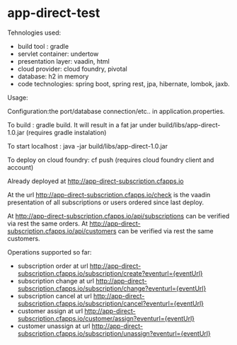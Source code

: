 # app-direct-test
Tehnologies used: 
  - build tool : gradle
  - servlet container: undertow
  - presentation layer: vaadin, html
  - cloud provider: cloud foundry, pivotal
  - database: h2 in memory
  - code technologies: spring boot, spring rest, jpa, hibernate, lombok, jaxb.

Usage:

Configuration:the port/database connection/etc..  in application.properties.

To build : gradle build. It will result in a fat jar under build/libs/app-direct-1.0.jar (requires gradle instalation)

To start localhost : java -jar build/libs/app-direct-1.0.jar

To deploy on cloud foundry: cf push (requires cloud foundry client and account)

Already deployed at http://app-direct-subscription.cfapps.io

At the url http://app-direct-subscription.cfapps.io/check is the vaadin presentation of all subscriptions or users ordered
since last deploy.

At http://app-direct-subscription.cfapps.io/api/subscriptions can be verified via rest the same orders.
At http://app-direct-subscription.cfapps.io/api/customers can be verified via rest the same customers.


Operations supported so far: 
  - subscription order at url http://app-direct-subscription.cfapps.io/subscription/create?eventurl={eventUrl}
  - subscription change at url http://app-direct-subscription.cfapps.io/subscription/change?eventurl={eventUrl}
  - subscription cancel at url http://app-direct-subscription.cfapps.io/subscription/cancel?eventurl={eventUrl}
  - customer assign at url http://app-direct-subscription.cfapps.io/customer/assign?eventurl={eventUrl}
  - customer unassign at url http://app-direct-subscription.cfapps.io/subscription/unassign?eventurl={eventUrl}


